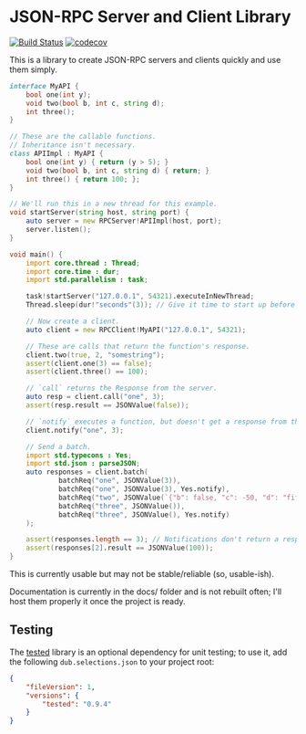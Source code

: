 # JSON-RPC Server and Client Library

[![Build Status](https://travis-ci.org/rjframe/json-rpc.svg?branch=master)](https://travis-ci.org/rjframe/json-rpc) [![codecov](https://codecov.io/gh/rjframe/json-rpc/branch/master/graph/badge.svg)](https://codecov.io/gh/rjframe/json-rpc)

This is a library to create JSON-RPC servers and clients quickly and use them
simply.

```d
interface MyAPI {
    bool one(int y);
    void two(bool b, int c, string d);
    int three();
}

// These are the callable functions.
// Inheritance isn't necessary.
class APIImpl : MyAPI {
    bool one(int y) { return (y > 5); }
    void two(bool b, int c, string d) { return; }
    int three() { return 100; };
}

// We'll run this in a new thread for this example.
void startServer(string host, string port) {
    auto server = new RPCServer!APIImpl(host, port);
    server.listen();
}

void main() {
    import core.thread : Thread;
    import core.time : dur;
    import std.parallelism : task;

    task!startServer("127.0.0.1", 54321).executeInNewThread;
    Thread.sleep(dur!"seconds"(3)); // Give it time to start up before connecting.

    // Now create a client.
    auto client = new RPCClient!MyAPI("127.0.0.1", 54321);

    // These are calls that return the function's response.
    client.two(true, 2, "somestring");
    assert(client.one(3) == false);
    assert(client.three() == 100);

    // `call` returns the Response from the server.
    auto resp = client.call("one", 3);
    assert(resp.result == JSONValue(false));

    // `notify` executes a function, but doesn't get a response from the server.
    client.notify("one", 3);

    // Send a batch.
    import std.typecons : Yes;
    import std.json : parseJSON;
    auto responses = client.batch(
            batchReq("one", JSONValue(3)),
            batchReq("one", JSONValue(3), Yes.notify),
            batchReq("two", JSONValue(`{"b": false, "c": -50, "d": "fifty"}`.parseJSON)),
            batchReq("three", JSONValue()),
            batchReq("three", JSONValue(), Yes.notify)
    );

    assert(responses.length == 3); // Notifications don't return a response.
    assert(responses[2].result == JSONValue(100));
}
```

This is currently usable but may not be stable/reliable (so, usable-ish).

Documentation is currently in the docs/ folder and is not rebuilt often; I'll
host them properly it once the project is ready.

## Testing

The [tested](http://code.dlang.org/packages/tested) library is an optional
dependency for unit testing; to use it, add the following `dub.selections.json`
to your project root:

```json
{
    "fileVersion": 1,
    "versions": {
        "tested": "0.9.4"
    }
}
```
